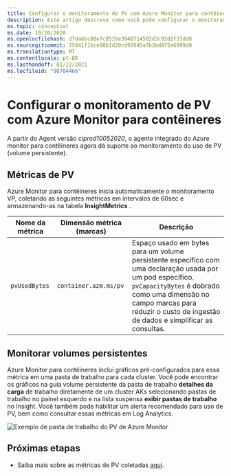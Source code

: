 ```yaml
---
title: Configurar o monitoramento de PV com Azure Monitor para contêineres | Microsoft Docs
description: Este artigo descreve como você pode configurar o monitoramento de clusters kubernetes com volumes persistentes com Azure Monitor para contêineres.
ms.topic: conceptual
ms.date: 10/20/2020
ms.openlocfilehash: d7da6bc88e7c8526e3940714502d3c92d2f37dd8
ms.sourcegitcommit: 75041f1bce98b1d20cd93945a7b3bd875e6999d0
ms.translationtype: MT
ms.contentlocale: pt-BR
ms.lasthandoff: 01/22/2021
ms.locfileid: "98704466"
---
```

# <a name="configure-pv-monitoring-with-azure-monitor-for-containers"></a>Configurar o monitoramento de PV com Azure Monitor para contêineres

A partir do Agent versão *ciprod10052020*, o agente integrado do Azure monitor para contêineres agora dá suporte ao monitoramento do uso de PV (volume persistente).

## <a name="pv-metrics"></a>Métricas de PV

Azure Monitor para contêineres inicia automaticamente o monitoramento VP, coletando as seguintes métricas em intervalos de 60sec e armazenando-as na tabela **InsightMetrics** .

|Nome da métrica |Dimensão métrica (marcas) |Descrição |
|------------|------------------------|------------|
| `pvUsedBytes`|`container.azm.ms/pv`|Espaço usado em bytes para um volume persistente específico com uma declaração usada por um pod específico. `pvCapacityBytes` é dobrado como uma dimensão no campo marcas para reduzir o custo de ingestão de dados e simplificar as consultas.|

## <a name="monitor-persistent-volumes"></a>Monitorar volumes persistentes

Azure Monitor para contêineres inclui gráficos pré-configurados para essa métrica em uma pasta de trabalho para cada cluster. Você pode encontrar os gráficos na guia volume persistente da pasta de trabalho **detalhes da carga** de trabalho diretamente de um cluster AKs selecionando pastas de trabalho no painel esquerdo e na lista suspensa **exibir pastas de trabalho** no Insight. Você também pode habilitar um alerta recomendado para uso de PV, bem como consultar essas métricas em Log Analytics.  

![Exemplo de pasta de trabalho do PV de Azure Monitor](./media/container-insights-persistent-volumes/pv-workload-example.PNG)

## <a name="next-steps"></a>Próximas etapas

- Saiba mais sobre as métricas de PV coletadas [aqui](./container-insights-agent-config.md).
